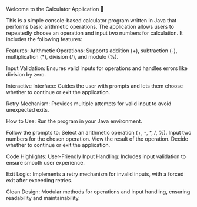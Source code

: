 Welcome to the Calculator Application 🎉

This is a simple console-based calculator program written in Java that performs basic arithmetic operations. The application allows users to repeatedly choose an operation and input two numbers for calculation. It includes the following features:



Features:
Arithmetic Operations: Supports addition (+), subtraction (-), multiplication (*), division (/), and modulo (%).

Input Validation: Ensures valid inputs for operations and handles errors like division by zero.

Interactive Interface: Guides the user with prompts and lets them choose whether to continue or exit the application.

Retry Mechanism: Provides multiple attempts for valid input to avoid unexpected exits.


How to Use:
Run the program in your Java environment.

Follow the prompts to:
Select an arithmetic operation (+, -, *, /, %).
Input two numbers for the chosen operation.
View the result of the operation.
Decide whether to continue or exit the application.


Code Highlights:
User-Friendly Input Handling: Includes input validation to ensure smooth user experience.

Exit Logic: Implements a retry mechanism for invalid inputs, with a forced exit after exceeding retries.

Clean Design: Modular methods for operations and input handling, ensuring readability and maintainability.
